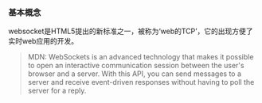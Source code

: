 ### 基本概念
websocket是HTML5提出的新标准之一，被称为‘web的TCP’，它的出现方便了实时web应用的开发。
> MDN: WebSockets is an advanced technology that makes it possible to open an interactive communication session between the user's browser and a server. With this API, you can send messages to a server and receive event-driven responses without having to poll the server for a reply.
